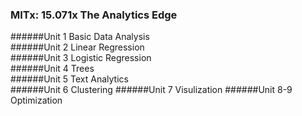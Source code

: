### MITx: 15.071x The Analytics Edge

######Unit 1 Basic Data Analysis	
######Unit 2 Linear Regression	
######Unit 3 Logistic Regression		
######Unit 4 Trees	
######Unit 5 Text Analytics		
######Unit 6 Clustering
######Unit 7 Visulization
######Unit 8-9 Optimization

